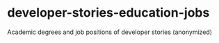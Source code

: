 # developer-stories-education-jobs
Academic degrees and job positions of developer stories (anonymized)
